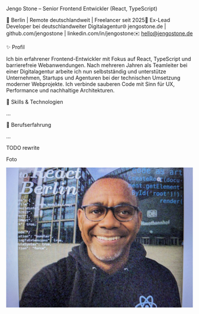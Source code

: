 Jengo Stone – Senior Frontend Entwickler (React, TypeScript)

📍 Berlin | Remote deutschlandweit | Freelancer seit 2025💼 Ex-Lead Developer bei deutschlandweiter Digitalagentur🌐 jengostone.de | github.com/jengostone | linkedin.com/in/jengostone✉️ hello@jengostone.de

✨ Profil

Ich bin erfahrener Frontend-Entwickler mit Fokus auf React, TypeScript und barrierefreie Webanwendungen. Nach mehreren Jahren als Teamleiter bei einer Digitalagentur arbeite ich nun selbstständig und unterstütze Unternehmen, Startups und Agenturen bei der technischen Umsetzung moderner Webprojekte. Ich verbinde sauberen Code mit Sinn für UX, Performance und nachhaltige Architekturen.

🚀 Skills & Technologien

...


💼 Berufserfahrung

...

TODO rewrite

Foto

![Jengo Stone Mwamba in Berlin](./react-berlin-jengo.jpg)
